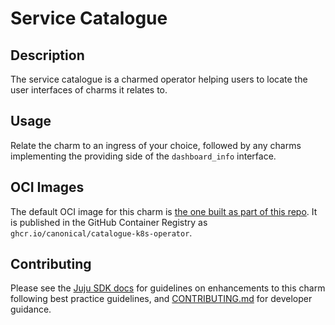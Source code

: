 # Service Catalogue

## Description

The service catalogue is a charmed operator helping users to locate the user interfaces of charms it relates to. 

## Usage

Relate the charm to an ingress of your choice, followed by any charms implementing the providing side of the `dashboard_info` interface.

## OCI Images

The default OCI image for this charm is [the one built as part of this repo](https://github.com/canonical/catalogue-k8s-operator/tree/main/workload). It is published in the GitHub Container Registry as `ghcr.io/canonical/catalogue-k8s-operator`.

## Contributing


Please see the [Juju SDK docs](https://juju.is/docs/sdk) for guidelines on enhancements to this
charm following best practice guidelines, and
[CONTRIBUTING.md](https://github.com/canonical/catalogue-k8s-operator/blob/main/CONTRIBUTING.md) for developer
guidance.
